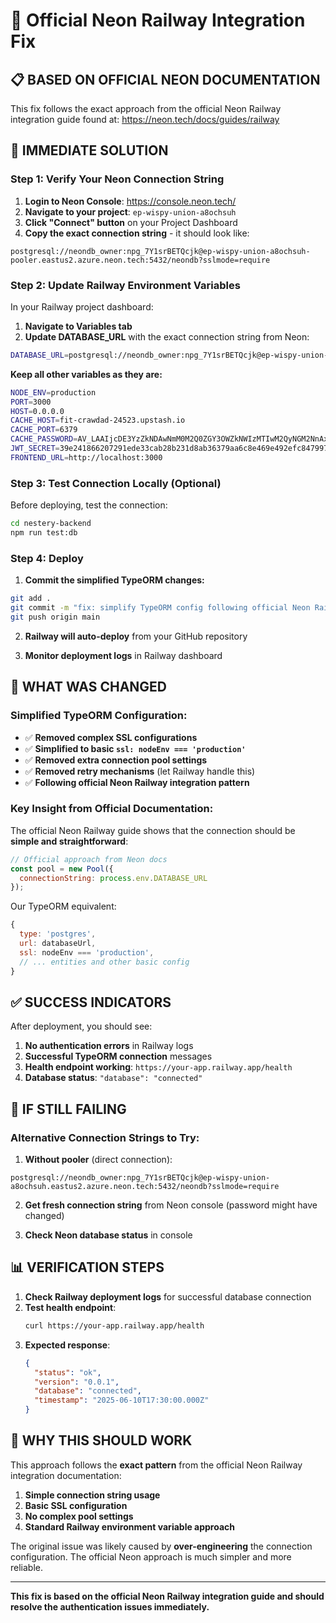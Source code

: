 # 🚀 Official Neon Railway Integration Fix

## 📋 **BASED ON OFFICIAL NEON DOCUMENTATION**

This fix follows the exact approach from the official Neon Railway integration guide found at: https://neon.tech/docs/guides/railway

## 🎯 **IMMEDIATE SOLUTION**

### **Step 1: Verify Your Neon Connection String**

1. **Login to Neon Console**: https://console.neon.tech/
2. **Navigate to your project**: `ep-wispy-union-a8ochsuh`
3. **Click "Connect" button** on your Project Dashboard
4. **Copy the exact connection string** - it should look like:

```
postgresql://neondb_owner:npg_7Y1srBETQcjk@ep-wispy-union-a8ochsuh-pooler.eastus2.azure.neon.tech:5432/neondb?sslmode=require
```

### **Step 2: Update Railway Environment Variables**

In your Railway project dashboard:

1. **Navigate to Variables tab**
2. **Update DATABASE_URL** with the exact connection string from Neon:

```bash
DATABASE_URL=postgresql://neondb_owner:npg_7Y1srBETQcjk@ep-wispy-union-a8ochsuh-pooler.eastus2.azure.neon.tech:5432/neondb?sslmode=require
```

**Keep all other variables as they are:**
```bash
NODE_ENV=production
PORT=3000
HOST=0.0.0.0
CACHE_HOST=fit-crawdad-24523.upstash.io
CACHE_PORT=6379
CACHE_PASSWORD=AV_LAAIjcDE3YzZkNDAwNmM0M2Q0ZGY3OWZkNWIzMTIwM2QyNGM2NnAxMA
JWT_SECRET=39e241866207291ede33cab28b231d8ab36379aa6c8e469e492efc84799726a1c3c047e1d9b4a1f88b902f89e0e2a43e3efd9ce5aa896b20478293d2ce103530
FRONTEND_URL=http://localhost:3000
```

### **Step 3: Test Connection Locally (Optional)**

Before deploying, test the connection:

```bash
cd nestery-backend
npm run test:db
```

### **Step 4: Deploy**

1. **Commit the simplified TypeORM changes:**
```bash
git add .
git commit -m "fix: simplify TypeORM config following official Neon Railway guide"
git push origin main
```

2. **Railway will auto-deploy** from your GitHub repository

3. **Monitor deployment logs** in Railway dashboard

## 🔧 **WHAT WAS CHANGED**

### **Simplified TypeORM Configuration:**

- ✅ **Removed complex SSL configurations**
- ✅ **Simplified to basic `ssl: nodeEnv === 'production'`**
- ✅ **Removed extra connection pool settings**
- ✅ **Removed retry mechanisms** (let Railway handle this)
- ✅ **Following official Neon Railway integration pattern**

### **Key Insight from Official Documentation:**

The official Neon Railway guide shows that the connection should be **simple and straightforward**:

```javascript
// Official approach from Neon docs
const pool = new Pool({ 
  connectionString: process.env.DATABASE_URL 
});
```

Our TypeORM equivalent:
```javascript
{
  type: 'postgres',
  url: databaseUrl,
  ssl: nodeEnv === 'production',
  // ... entities and other basic config
}
```

## ✅ **SUCCESS INDICATORS**

After deployment, you should see:

1. **No authentication errors** in Railway logs
2. **Successful TypeORM connection** messages
3. **Health endpoint working**: `https://your-app.railway.app/health`
4. **Database status**: `"database": "connected"`

## 🚨 **IF STILL FAILING**

### **Alternative Connection Strings to Try:**

1. **Without pooler** (direct connection):
```
postgresql://neondb_owner:npg_7Y1srBETQcjk@ep-wispy-union-a8ochsuh.eastus2.azure.neon.tech:5432/neondb?sslmode=require
```

2. **Get fresh connection string** from Neon console (password might have changed)

3. **Check Neon database status** in console

## 📊 **VERIFICATION STEPS**

1. **Check Railway deployment logs** for successful database connection
2. **Test health endpoint**: 
   ```bash
   curl https://your-app.railway.app/health
   ```
3. **Expected response**:
   ```json
   {
     "status": "ok",
     "version": "0.0.1",
     "database": "connected",
     "timestamp": "2025-06-10T17:30:00.000Z"
   }
   ```

## 🎉 **WHY THIS SHOULD WORK**

This approach follows the **exact pattern** from the official Neon Railway integration documentation:

1. **Simple connection string usage**
2. **Basic SSL configuration**
3. **No complex pool settings**
4. **Standard Railway environment variable approach**

The original issue was likely caused by **over-engineering** the connection configuration. The official Neon approach is much simpler and more reliable.

---

**This fix is based on the official Neon Railway integration guide and should resolve the authentication issues immediately.**
